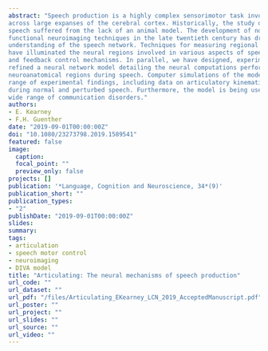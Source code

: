 ```yaml
---
abstract: "Speech production is a highly complex sensorimotor task involving tightly coordinated processing
across large expanses of the cerebral cortex. Historically, the study of the neural underpinnings of
speech suffered from the lack of an animal model. The development of non-invasive structural and
functional neuroimaging techniques in the late twentieth century has dramatically improved our
understanding of the speech network. Techniques for measuring regional cerebral blood flow
have illuminated the neural regions involved in various aspects of speech, including feedforward
and feedback control mechanisms. In parallel, we have designed, experimentally tested, and
refined a neural network model detailing the neural computations performed by specific
neuroanatomical regions during speech. Computer simulations of the model account for a wide
range of experimental findings, including data on articulatory kinematics and brain activity
during normal and perturbed speech. Furthermore, the model is being used to investigate a
wide range of communication disorders."
authors:
- E. Kearney
- F.H. Guenther
date: "2019-09-01T00:00:00Z"
doi: "10.1080/23273798.2019.1589541"
featured: false
image:
  caption: 
  focal_point: ""
  preview_only: false
projects: []
publication: '*Language, Cognition and Neuroscience, 34*(9)'
publication_short: ""
publication_types:
- "2"
publishDate: "2019-09-01T00:00:00Z"
slides: 
summary:
tags:
- articulation
- speech motor control
- neuroimaging
- DIVA model
title: "Articulating: The neural mechanisms of speech production"
url_code: ""
url_dataset: ""
url_pdf: "/files/Articulating_EKearney_LCN_2019_AcceptedManuscript.pdf"
url_poster: ""
url_project: ""
url_slides: ""
url_source: ""
url_video: ""
---
```

